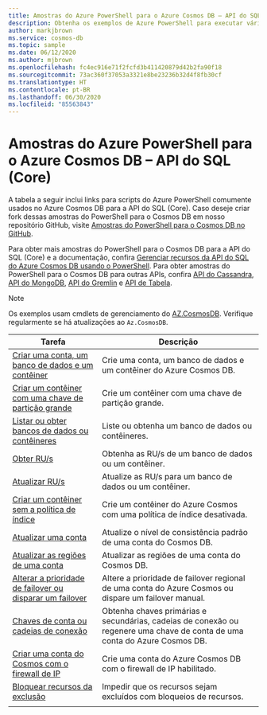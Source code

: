 ```yaml
---
title: Amostras do Azure PowerShell para o Azure Cosmos DB – API do SQL (Core)
description: Obtenha os exemplos de Azure PowerShell para executar várias tarefas comuns em contas da API do SQL do Azure Cosmos DB
author: markjbrown
ms.service: cosmos-db
ms.topic: sample
ms.date: 06/12/2020
ms.author: mjbrown
ms.openlocfilehash: fc4ec916e71f2fcfd3b411420879d42b2fa90f18
ms.sourcegitcommit: 73ac360f37053a3321e8be23236b32d4f8fb30cf
ms.translationtype: HT
ms.contentlocale: pt-BR
ms.lasthandoff: 06/30/2020
ms.locfileid: "85563843"
---
```

# <a name="azure-powershell-samples-for-azure-cosmos-db---sql-core-api"></a>Amostras do Azure PowerShell para o Azure Cosmos DB – API do SQL (Core)

A tabela a seguir inclui links para scripts do Azure PowerShell comumente usados no Azure Cosmos DB para a API do SQL (Core). Caso deseje criar fork dessas amostras do PowerShell para o Cosmos DB em nosso repositório GitHub, visite [Amostras do PowerShell para o Cosmos DB no GitHub](https://github.com/Azure/azure-docs-powershell-samples/tree/master/cosmosdb).

Para obter mais amostras do PowerShell para o Cosmos DB para a API do SQL (Core) e a documentação, confira [Gerenciar recursos da API do SQL do Azure Cosmos DB usando o PowerShell](manage-with-powershell.md). Para obter amostras do PowerShell para o Cosmos DB para outras APIs, confira [API do Cassandra](powershell-samples-cassandra.md), [API do MongoDB](powershell-samples-mongodb.md), [API do Gremlin](powershell-samples-gremlin.md) e [API de Tabela](powershell-samples-table.md).

> [!NOTE]
> Os exemplos usam cmdlets de gerenciamento do [AZ.CosmosDB](https://docs.microsoft.com/powershell/module/az.cosmosdb). Verifique regularmente se há atualizações ao `Az.CosmosDB`.

|Tarefa | Descrição |
|---|---|
|[Criar uma conta, um banco de dados e um contêiner](scripts/powershell/sql/ps-sql-create.md?toc=%2fpowershell%2fmodule%2ftoc.json)| Crie uma conta, um banco de dados e um contêiner do Azure Cosmos DB. |
|[Criar um contêiner com uma chave de partição grande](scripts/powershell/sql/ps-sql-container-create-large-partition-key.md?toc=%2fpowershell%2fmodule%2ftoc.json)| Crie um contêiner com uma chave de partição grande. |
|[Listar ou obter bancos de dados ou contêineres](scripts/powershell/sql/ps-sql-list-get.md?toc=%2fpowershell%2fmodule%2ftoc.json)| Liste ou obtenha um banco de dados ou contêineres. |
|[Obter RU/s](scripts/powershell/sql/ps-sql-ru-get.md?toc=%2fpowershell%2fmodule%2ftoc.json)| Obtenha as RU/s de um banco de dados ou um contêiner. |
|[Atualizar RU/s](scripts/powershell/sql/ps-sql-ru-update.md?toc=%2fpowershell%2fmodule%2ftoc.json)| Atualize as RU/s para um banco de dados ou um contêiner. |
|[Criar um contêiner sem a política de índice](scripts/powershell/sql/ps-sql-container-create-index-none.md?toc=%2fpowershell%2fmodule%2ftoc.json) | Crie um contêiner do Azure Cosmos com uma política de índice desativada.|
|[Atualizar uma conta](scripts/powershell/common/ps-account-update.md?toc=%2fpowershell%2fmodule%2ftoc.json)| Atualize o nível de consistência padrão de uma conta do Cosmos DB. |
|[Atualizar as regiões de uma conta](scripts/powershell/common/ps-account-update-region.md?toc=%2fpowershell%2fmodule%2ftoc.json)| Atualizar as regiões de uma conta do Cosmos DB. |
|[Alterar a prioridade de failover ou disparar um failover](scripts/powershell/common/ps-account-failover-priority-update.md?toc=%2fpowershell%2fmodule%2ftoc.json)| Altere a prioridade de failover regional de uma conta do Azure Cosmos ou dispare um failover manual. |
|[Chaves de conta ou cadeias de conexão](scripts/powershell/common/ps-account-keys-connection-strings.md?toc=%2fpowershell%2fmodule%2ftoc.json)| Obtenha chaves primárias e secundárias, cadeias de conexão ou regenere uma chave de conta de uma conta do Azure Cosmos DB. |
|[Criar uma conta do Cosmos com o firewall de IP](scripts/powershell/common/ps-account-firewall-create.md?toc=%2fpowershell%2fmodule%2ftoc.json)| Crie uma conta do Azure Cosmos DB com o firewall de IP habilitado. |
|[Bloquear recursos da exclusão](scripts/powershell/sql/powershell-sql-lock.md?toc=%2fpowershell%2fmodule%2ftoc.json)| Impedir que os recursos sejam excluídos com bloqueios de recursos. |
|||
